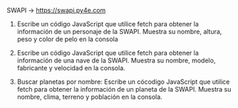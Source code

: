 SWAPI -> https://swapi.py4e.com

1) Escribe un código JavaScript que utilice fetch para obtener la información de un personaje de la SWAPI.
   Muestra su nombre, altura, peso y color de pelo en la consola

2) Escribe un código JavaScript que utilice fetch para obtener la información de una nave de la SWAPI.
   Muestra su nombre, modelo, fabricante y velocidad en la consola.

3) Buscar planetas por nombre:
 Escribe un cócodigo JavaScript que utilice fetch para obtener la información de un planeta de la SWAPI.
 Muestra su nombre, clima, terreno y población en la consola.

